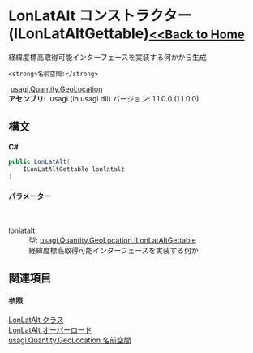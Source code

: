 # LonLatAlt コンストラクター (ILonLatAltGettable)<small>[<<Back to Home](https://github.com/usagi/usagi.cs/blob/master/Help/Home.md)</small> 

経緯度標高取得可能インターフェースを実装する何かから生成


    <strong>名前空間:</strong>
&nbsp;<a href="N_usagi_Quantity_GeoLocation.md">usagi.Quantity.GeoLocation</a><br /><strong>アセンブリ:</strong>
&nbsp;usagi (in usagi.dll) バージョン: 1.1.0.0 (1.1.0.0)

## 構文

**C#**<br />
``` C#
public LonLatAlt(
	ILonLatAltGettable lonlatalt
)
```


#### パラメーター
&nbsp;<dl><dt>lonlatalt</dt><dd>型: <a href="T_usagi_Quantity_GeoLocation_ILonLatAltGettable.md">usagi.Quantity.GeoLocation.ILonLatAltGettable</a><br />経緯度標高取得可能インターフェースを実装する何か</dd></dl>

## 関連項目


#### 参照
<a href="T_usagi_Quantity_GeoLocation_LonLatAlt.md">LonLatAlt クラス</a><br /><a href="Overload_usagi_Quantity_GeoLocation_LonLatAlt__ctor.md">LonLatAlt オーバーロード</a><br /><a href="N_usagi_Quantity_GeoLocation.md">usagi.Quantity.GeoLocation 名前空間</a><br />